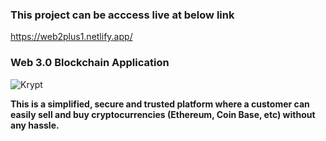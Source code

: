 ### This project can be acccess live at below link

https://web2plus1.netlify.app/

### Web 3.0 Blockchain Application

![Krypt](https://i.ibb.co/DVF4tNW/image.png)

<b>This is a simplified, secure and trusted platform where a customer can easily sell and buy cryptocurrencies (Ethereum, Coin Base, etc) without any hassle.</b>
